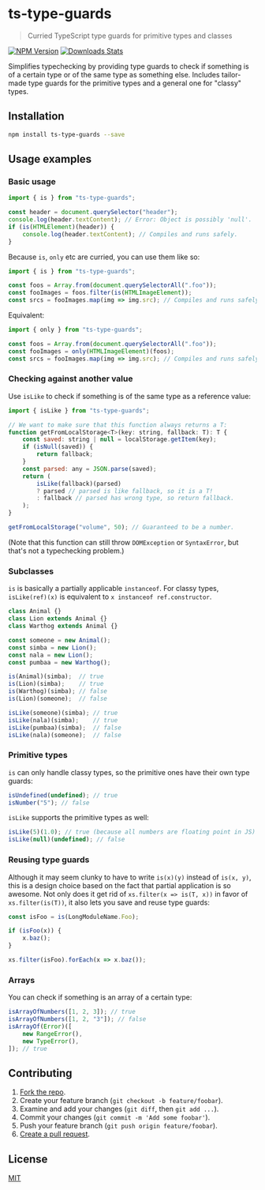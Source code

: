 # ts-type-guards
> Curried TypeScript type guards for primitive types and classes

[![NPM Version][npm-image]][npm-url]
[![Downloads Stats][npm-downloads]][npm-url]

Simplifies typechecking by providing type guards to check if something is of a certain type or of the same type as something else. Includes tailor-made type guards for the primitive types and a general one for "classy" types.



## Installation

```sh
npm install ts-type-guards --save
```



## Usage examples

### Basic usage

```javascript
import { is } from "ts-type-guards";

const header = document.querySelector("header");
console.log(header.textContent); // Error: Object is possibly 'null'.
if (is(HTMLElement)(header)) {
    console.log(header.textContent); // Compiles and runs safely.
}
```

Because `is`, `only` etc are curried, you can use them like so:

```javascript
import { is } from "ts-type-guards";

const foos = Array.from(document.querySelectorAll(".foo"));
const fooImages = foos.filter(is(HTMLImageElement));
const srcs = fooImages.map(img => img.src); // Compiles and runs safely.
```

Equivalent:

```javascript
import { only } from "ts-type-guards";

const foos = Array.from(document.querySelectorAll(".foo"));
const fooImages = only(HTMLImageElement)(foos);
const srcs = fooImages.map(img => img.src); // Compiles and runs safely.
```


### Checking against another value

Use `isLike` to check if something is of the same type as a reference value:

```javascript
import { isLike } from "ts-type-guards";

// We want to make sure that this function always returns a T:
function getFromLocalStorage<T>(key: string, fallback: T): T {
    const saved: string | null = localStorage.getItem(key);
    if (isNull(saved)) {
        return fallback;
    }
    const parsed: any = JSON.parse(saved);
    return (
        isLike(fallback)(parsed)
        ? parsed // parsed is like fallback, so it is a T!
        : fallback // parsed has wrong type, so return fallback.
    );
}

getFromLocalStorage("volume", 50); // Guaranteed to be a number.
```

(Note that this function can still throw `DOMException` or `SyntaxError`, but that's not a typechecking problem.)


### Subclasses

`is` is basically a partially applicable `instanceof`. For classy types, `isLike(ref)(x)` is equivalent to `x instanceof ref.constructor`.

```javascript
class Animal {}
class Lion extends Animal {}
class Warthog extends Animal {}

const someone = new Animal();
const simba = new Lion();
const nala = new Lion();
const pumbaa = new Warthog();

is(Animal)(simba);  // true
is(Lion)(simba);    // true
is(Warthog)(simba); // false
is(Lion)(someone);  // false

isLike(someone)(simba); // true
isLike(nala)(simba);    // true
isLike(pumbaa)(simba);  // false
isLike(nala)(someone);  // false
```


### Primitive types

`is` can only handle classy types, so the primitive ones have their own type guards:

```javascript
isUndefined(undefined); // true
isNumber("5"); // false
```

`isLike` supports the primitive types as well:

```javascript
isLike(5)(1.0); // true (because all numbers are floating point in JS)
isLike(null)(undefined); // false
```


### Reusing type guards

Although it may seem clunky to have to write `is(x)(y)` instead of `is(x, y)`, this is a design choice based on the fact that partial application is so awesome. Not only does it get rid of `xs.filter(x => is(T, x))` in favor of `xs.filter(is(T))`, it also lets you save and reuse type guards:

```javascript
const isFoo = is(LongModuleName.Foo);

if (isFoo(x)) {
    x.baz();
}

xs.filter(isFoo).forEach(x => x.baz());
```


### Arrays

You can check if something is an array of a certain type:

```javascript
isArrayOfNumbers([1, 2, 3]); // true
isArrayOfNumbers([1, 2, "3"]); // false
isArrayOf(Error)([
    new RangeError(),
    new TypeError(),
]); // true
```



## Contributing

1. [Fork the repo](https://github.com/SimonAlling/ts-type-guards/fork).
1. Create your feature branch (`git checkout -b feature/foobar`).
1. Examine and add your changes (`git diff`, then `git add ...`).
1. Commit your changes (`git commit -m 'Add some foobar'`).
1. Push your feature branch (`git push origin feature/foobar`).
1. [Create a pull request](https://github.com/SimonAlling/ts-type-guards/pulls).



## License

[MIT](http://vjpr.mit-license.org)


[npm-image]: https://img.shields.io/npm/v/ts-type-guards.svg
[npm-url]: https://npmjs.org/package/ts-type-guards
[npm-downloads]: https://img.shields.io/npm/dm/ts-type-guards.svg
